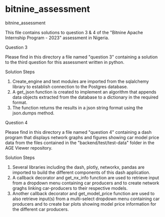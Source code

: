 # bitnine_assessment
bitnine_assessment

This file contains solutions to question 3 & 4 of the "Bitnine Apache Internship Program - 2023" assessment in Nigeria.

Question 3

Please find in this directory a file named "question 3" containing a solution to the third question for this assessment written in python.

Solution Steps

1. Create_engine and text modules are imported from the sqlalchemy library to establish connection to the Postgres database.
2. A get_json function is created to implement an algorithm that appends data objects extracted from the database to a dictionary in the required format.
3. The function returns the results in a json string format using the json.dumps method.




Question 4

Please find in this directory a file named "question 4" containing a dash program that displays network graphs and figures showing car model price data from the files contained in the "backend/test/test-data" folder in the AGE Viewer repository.

Solution Steps

1. Several libraries including the dash, plotly, networkx, pandas are imported to build the different components of this dash application.
2. A callback decorator and get_nx_info function are used to retrieve input from a dropdown menu containing car producers and to create network graghs linking car-producers to their respective models.
3. Another callback decorator and get_model_price function are used to also retrieve input(s) from a multi-select dropdown menu containing car producers and to create bar plots showing model price information for the different car producers.
